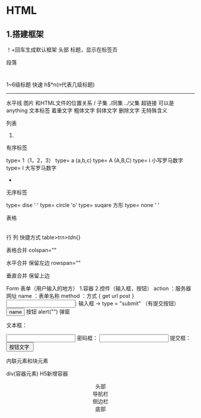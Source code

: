 

# HTML

## 1.搭建框架

<!DOCTYPE html>  ！+回车生成默认框架

<head></head> 头部
<title></title> 标题，显示在标签页
<p></p> 段落
<h1></h1>

<h6></h6>
1~6级标题 快速 h$*n(n代表几级标题)

<hr color= width= size= align=> 水平线
<img src="网址" alt="">图片
和HTML文件的位置关系
/ 子集  ./同集 ../父集 
超链接
<a herf="转跳的网址"> 可以是anything </a>
文本标签
<em></em> 着重文字
<b></b> 粗体文字
<i></i> 斜体文字
<del></del> 删除文字
<span></span> 无特殊含义

列表
<ol> 
    <li></li> 
</ol> 

有序标签

type= 1（1，2，3）
type= a (a,b,c)
type= A (A,B,C)
type= i 小写罗马数字
type= I 大写罗马数字

<ul> 
    <li></li> 
</ul> 
无序标签

type= dise '·' 
type= circle 'o'
type= suqare 方形
type= none ' '

表格
<table> </table>

行<tr>
列<td>
快捷方式 table>tr*n>td*n{}

表格合并
colspan="" 

水平合并 保留左边
rowspan="" 

垂直合并 保留上边

Form 表单（用户输入的地方）
1.容器
2.控件（输入框，按钮）
action ：服务器网址
name ：表单名称
method ：方式
{
  get url
  post
}
<input>: 输入框 -> type = "submit" （有提交按钮）
<button> name </button> 按钮
alert("") 弹窗

文本框：

<input type="text" name="textarea">
密码框：

<input type="password">
提交框：

<input type="submit" value="按钮文字 ">

内联元素和块元素

div(容器元素)
H5新增容器

<header><header> 头部
<nav><nav> 导航栏
<article><article> 
<section><section>
<aside><aside> 侧边栏
<footer><footer> 底部